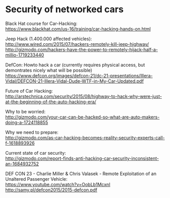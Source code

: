 # Security of networked cars

Black Hat course for Car-Hacking:  
https://www.blackhat.com/us-16/training/car-hacking-hands-on.html

Jeep Hack (1.400.000 affected vehicles):  
http://www.wired.com/2015/07/hackers-remotely-kill-jeep-highway/  
http://gizmodo.com/hackers-have-the-power-to-remotely-hijack-half-a-millio-1719233440  

DefCon: Howto hack a car (currently requires physical access, but demontrates nicely what will be possible)  
https://www.defcon.org/images/defcon-21/dc-21-presentations/Illera-Vidal/DEFCON-21-Illera-Vidal-Dude-WTF-in-My-Car-Updated.pdf

Future of Car Hacking:  
http://arstechnica.com/security/2015/08/highway-to-hack-why-were-just-at-the-beginning-of-the-auto-hacking-era/

Why to be worried:  
http://gizmodo.com/your-car-can-be-hacked-so-what-are-auto-makers-doing-a-1724118855

Why we need to prepare:  
http://gizmodo.com/as-car-hacking-becomes-reality-security-experts-call-f-1618893926

Current state of car security:  
http://gizmodo.com/report-finds-anti-hacking-car-security-inconsistent-an-1684932752

DEF CON 23 - Charlie Miller & Chris Valasek - Remote Exploitation of an Unaltered Passenger Vehicle:  
https://www.youtube.com/watch?v=OobLb1McxnI  
http://samy.pl/defcon2015/2015-defcon.pdf

